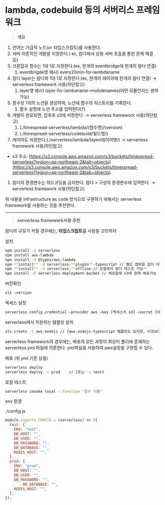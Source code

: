# lambda, codebuild 등의 서버리스 프레임워크

> **개요**
> 
1. 언어는 가급적 노드(or 타입스크립트)를 사용한다.
2. 서버 의존적인 개발을 지양한다.( ex, 람다에서 상용 서버 호출을 통한 문제 해결 등)
3. 크론잡과 함수는 1대 1로 지정한다.(ex, 한개의 eventbridge에 한개의 람다 연결)
    1. eventbrigde명 예시) every20min-for-lambdaname
4. 람다 layer는 람다와 1대 1로 지정한다.(ex, 한개의 레이어에 한개의 람다 연결)   → serverless framework 사용(하단참고)
    1. layer명 예시) layer-for-lambaname-modulenames(어떤 모듈인지는 생략가능)
5. 함수당 1개의 노션을 생성하여, 노션에 함수의 히스토리를 기록한다.
    1. 함수 설명에 노션 주소를 입력한다(?)
6. 개발이 완료되면, 압축후 s3에 저장한다.        → serverless framework 사용(하단참고)
    1. (./timespread-serverless/lambda/(함수명)/(version)
    2. (./timespread-serverless/codebuild/빌드명/)
7. 레이어도 저장한다.(./serverless/lambda/layer/레이어명/)       → serverless framework 사용(하단참고)
- s3 주소: [https://s3.console.aws.amazon.com/s3/buckets/timespread-serverless?region=ap-northeast-2&tab=objects](https://s3.console.aws.amazon.com/s3/buckets/timespread-serverless?region=ap-northeast-2&tab=objects)
1. 람다의 환경변수는 하드코딩을 금지한다. 람다 > 구성의 환경변수에 입력한다.   → serverless framework 사용(하단참고)

위 내용을 Infrastructure as code 방식으로 구현하기 위해서는 serverless framework를 사용하는 것을 추천한다.

---

> **serverless framework사용 추천**
> 

람다의 규모가 커질 경우에는, **타입스크립트**를 사용을 고민하자

설치

```bash
npm install -g serverless
npm install aws-lambda
npm install -d @types/aws-lambda
npm **install** -d serverless-**plugin**-typescript // 별도 컴파일 없이 타입스크립트 사용가능
npm **install** -d serverless-**offline // 로컬에서 람다 테스트 가능**
npm install -D serverless-deployment-bucket // 배포할때 s3에 함께 배포가능
```

버전확인

```bash
sls —version
```

엑세스 설정

```bash
serverless config credential —provider aws —key [엑세스키 id] —secret [비밀 엑세스키]
```

serverless에서 지원하는 탬플릿 설치

```bash
sls create -t aws-nodejs // (aws-nodejs-typescript 탬플릿도 있지만, 이것보다 aws-nodejs 탬플릿에서 tsc init이 더 나은듯 하다.)
```

serverless framework의 경우에는, 배포의 모든 과정이 최상이 폴더에 존재하는 serverless.yml 파일에 의존한다. yml파일을 사용하여 aws설정을 구현할 수 있다.

배포 (위 yml 기준 상용)

```bash
serverless deploy 
serverless deploy -s prod    // (또는 -s test)
```

로컬 테스트

```bash
serverless invoke local --function "함수 이름"
```

env 환경

./config.js

```jsx
module.exports.CONFIG = (serverless) => ({
  test: {
    ENV: "test",
    DB_HOST: "",
    DB_USER: "",
    DB_PASSWORD: "",
    DB_DATABASE: "",
    REDIS_HOST: "",
  },
  prod: {
    ENV: "prod",
    DB_HOST: "",
    DB_USER: "",
    DB_PASSWORD: "",
		DB_DATABASE: "",
    REDIS_HOST: "",
  },
});
```
